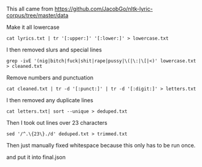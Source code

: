 This all came from https://github.com/JacobGo/nltk-lyric-corpus/tree/master/data

Make it all lowercase

`cat lyrics.txt | tr '[:upper:]' '[:lower:]' > lowercase.txt`

I then removed slurs and special lines

`grep -ivE '(nig|bitch|fuck|shit|rape|pussy|\(|\:|\[|<)' lowercase.txt > cleaned.txt`

Remove numbers and punctuation

`cat cleaned.txt | tr -d '[:punct:]' | tr -d '[:digit:]' > letters.txt`

I then removed any duplicate lines

`cat letters.txt| sort --unique > deduped.txt`

Then I took out lines over 23 characters

`sed '/^.\{23\}./d' deduped.txt > trimmed.txt`

Then just manually fixed whitespace because this only has to be run once.

and put it into final.json
